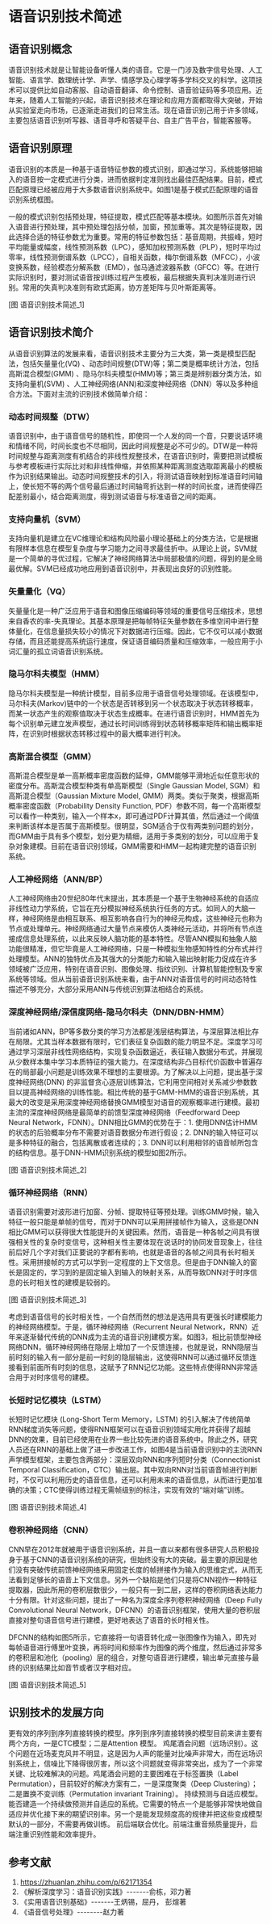 # 语音识别技术简述

## 语音识别概念
语音识别技术就是让智能设备听懂人类的语音。它是一门涉及数字信号处理、人工智能、语言学、数理统计学、声学、情感学及心理学等多学科交叉的科学。这项技术可以提供比如自动客服、自动语音翻译、命令控制、语音验证码等多项应用。近年来，随着人工智能的兴起，语音识别技术在理论和应用方面都取得大突破，开始从实验室走向市场，已逐渐走进我们的日常生活。现在语音识别己用于许多领域，主要包括语音识别听写器、语音寻呼和答疑平台、自主广告平台，智能客服等。

## 语音识别原理
语音识别的本质是一种基于语音特征参数的模式识别，即通过学习，系统能够把输入的语音按一定模式进行分类，进而依据判定准则找出最佳匹配结果。目前，模式匹配原理已经被应用于大多数语音识别系统中。如图1是基于模式匹配原理的语音识别系统框图。

一般的模式识别包括预处理，特征提取，模式匹配等基本模块。如图所示首先对输入语音进行预处理，其中预处理包括分帧，加窗，预加重等。其次是特征提取，因此选择合适的特征参数尤为重要。常用的特征参数包括：基音周期，共振峰，短时平均能量或幅度，线性预测系数（LPC），感知加权预测系数（PLP），短时平均过零率，线性预测倒谱系数（LPCC），自相关函数，梅尔倒谱系数（MFCC），小波变换系数，经验模态分解系数（EMD），伽马通滤波器系数（GFCC）等。在进行实际识别时，要对测试语音按训练过程产生模板，最后根据失真判决准则进行识别。常用的失真判决准则有欧式距离，协方差矩阵与贝叶斯距离等。

[图 语音识别技术简述_1]

## 语音识别技术简介
从语音识别算法的发展来看，语音识别技术主要分为三大类，第一类是模型匹配法，包括矢量量化(VQ) 、动态时间规整(DTW)等；第二类是概率统计方法，包括高斯混合模型(GMM) 、隐马尔科夫模型(HMM)等；第三类是辨别器分类方法，如支持向量机(SVM) 、人工神经网络(ANN)和深度神经网络（DNN）等以及多种组合方法。下面对主流的识别技术做简单介绍：

### 动态时间规整（DTW）
语音识别中，由于语音信号的随机性，即使同一个人发的同一个音，只要说话环境和情绪不同，时间长度也不尽相同，因此时间规整是必不可少的。DTW是一种将时间规整与距离测度有机结合的非线性规整技术，在语音识别时，需要把测试模板与参考模板进行实际比对和非线性伸缩，并依照某种距离测度选取距离最小的模板作为识别结果输出。动态时间规整技术的引入，将测试语音映射到标准语音时间轴上，使长短不等的两个信号最后通过时间轴弯折达到一样的时间长度，进而使得匹配差别最小，结合距离测度，得到测试语音与标准语音之间的距离。

### 支持向量机（SVM）
支持向量机是建立在VC维理论和结构风险最小理论基础上的分类方法，它是根据有限样本信息在模型复杂度与学习能力之间寻求最佳折中。从理论上说，SVM就是一个简单的寻优过程，它解决了神经网络算法中局部极值的问题，得到的是全局最优解。SVM已经成功地应用到语音识别中，并表现出良好的识别性能。

### 矢量量化（VQ）
矢量量化是一种广泛应用于语音和图像压缩编码等领域的重要信号压缩技术，思想来自香农的率-失真理论。其基本原理是把每帧特征矢量参数在多维空间中进行整体量化，在信息量损失较小的情况下对数据进行压缩。因此，它不仅可以减小数据存储，而且还能提高系统运行速度，保证语音编码质量和压缩效率，一般应用于小词汇量的孤立词语音识别系统。

### 隐马尔科夫模型（HMM）
隐马尔科夫模型是一种统计模型，目前多应用于语音信号处理领域。在该模型中，马尔科夫(Markov)链中的一个状态是否转移到另一个状态取决于状态转移概率，而某一状态产生的观察值取决于状态生成概率。在进行语音识别时，HMM首先为每个识别单元建立发声模型，通过长时间训练得到状态转移概率矩阵和输出概率矩阵，在识别时根据状态转移过程中的最大概率进行判决。

### 高斯混合模型（GMM）
高斯混合模型是单一高斯概率密度函数的延伸，GMM能够平滑地近似任意形状的密度分布。高斯混合模型种类有单高斯模型（Single Gaussian Model, SGM）和高斯混合模型（Gaussian Mixture Model, GMM）两类。类似于聚类，根据高斯概率密度函数（Probability Density Function, PDF）参数不同，每一个高斯模型可以看作一种类别，输入一个样本x，即可通过PDF计算其值，然后通过一个阈值来判断该样本是否属于高斯模型。很明显，SGM适合于仅有两类别问题的划分，而GMM由于具有多个模型，划分更为精细，适用于多类别的划分，可以应用于复杂对象建模。目前在语音识别领域，GMM需要和HMM一起构建完整的语音识别系统。

### 人工神经网络（ANN/BP）
人工神经网络由20世纪80年代末提出，其本质是一个基于生物神经系统的自适应非线性动力学系统，它旨在充分模拟神经系统执行任务的方式。如同人的大脑一样，神经网络是由相互联系、相互影响各自行为的神经元构成，这些神经元也称为节点或处理单元。神经网络通过大量节点来模仿人类神经元活动，并将所有节点连接成信息处理系统，以此来反映人脑功能的基本特性。尽管ANN模拟和抽象人脑功能很精准，但它毕竟是人工神经网络，只是一种模拟生物感知特性的分布式并行处理模型。ANN的独特优点及其强大的分类能力和输入输出映射能力促成在许多领域被广泛应用，特别在语音识别、图像处理、指纹识别、计算机智能控制及专家系统等领域。但从当前语音识别系统来看，由于ANN对语音信号的时间动态特性描述不够充分，大部分采用ANN与传统识别算法相结合的系统。

### 深度神经网络/深信度网络-隐马尔科夫（DNN/DBN-HMM）
当前诸如ANN，BP等多数分类的学习方法都是浅层结构算法，与深层算法相比存在局限。尤其当样本数据有限时，它们表征复杂函数的能力明显不足。深度学习可通过学习深层非线性网络结构，实现复杂函数逼近，表征输入数据分布式，并展现从少数样本集中学习本质特征的强大能力。在深度结构非凸目标代价函数中普遍存在的局部最小问题是训练效果不理想的主要根源。为了解决以上问题，提出基于深度神经网络(DNN) 的非监督贪心逐层训练算法，它利用空间相对关系减少参数数目以提高神经网络的训练性能。相比传统的基于GMM-HMM的语音识别系统，其最大的改变是采用深度神经网络替换GMM模型对语音的观察概率进行建模。最初主流的深度神经网络是最简单的前馈型深度神经网络（Feedforward Deep Neural Network，FDNN）。DNN相比GMM的优势在于：1. 使用DNN估计HMM的状态的后验概率分布不需要对语音数据分布进行假设；2. DNN的输入特征可以是多种特征的融合，包括离散或者连续的；3. DNN可以利用相邻的语音帧所包含的结构信息。基于DNN-HMM识别系统的模型如图2所示。

[图 语音识别技术简述_2]

### 循环神经网络（RNN）
语音识别需要对波形进行加窗、分帧、提取特征等预处理。训练GMM时候，输入特征一般只能是单帧的信号，而对于DNN可以采用拼接帧作为输入，这些是DNN相比GMM可以获得很大性能提升的关键因素。然而，语音是一种各帧之间具有很强相关性的复杂时变信号，这种相关性主要体现在说话时的协同发音现象上，往往前后好几个字对我们正要说的字都有影响，也就是语音的各帧之间具有长时相关性。采用拼接帧的方式可以学到一定程度的上下文信息。但是由于DNN输入的窗长是固定的，学习到的是固定输入到输入的映射关系，从而导致DNN对于时序信息的长时相关性的建模是较弱的。

[图 语音识别技术简述_3]

考虑到语音信号的长时相关性，一个自然而然的想法是选用具有更强长时建模能力的神经网络模型。于是，循环神经网络（Recurrent Neural Network，RNN）近年来逐渐替代传统的DNN成为主流的语音识别建模方案。如图3，相比前馈型神经网络DNN，循环神经网络在隐层上增加了一个反馈连接，也就是说，RNN隐层当前时刻的输入有一部分是前一时刻的隐层输出，这使得RNN可以通过循环反馈连接看到前面所有时刻的信息，这赋予了RNN记忆功能。这些特点使得RNN非常适合用于对时序信号的建模。

### 长短时记忆模块（LSTM）
长短时记忆模块 (Long-Short Term Memory，LSTM) 的引入解决了传统简单RNN梯度消失等问题，使得RNN框架可以在语音识别领域实用化并获得了超越DNN的效果，目前已经使用在业界一些比较先进的语音系统中。除此之外，研究人员还在RNN的基础上做了进一步改进工作，如图4是当前语音识别中的主流RNN声学模型框架，主要包含两部分：深层双向RNN和序列短时分类（Connectionist Temporal Classification，CTC）输出层。其中双向RNN对当前语音帧进行判断时，不仅可以利用历史的语音信息，还可以利用未来的语音信息，从而进行更加准确的决策；CTC使得训练过程无需帧级别的标注，实现有效的“端对端”训练。

[图 语音识别技术简述_4]

### 卷积神经网络（CNN）
CNN早在2012年就被用于语音识别系统，并且一直以来都有很多研究人员积极投身于基于CNN的语音识别系统的研究，但始终没有大的突破。最主要的原因是他们没有突破传统前馈神经网络采用固定长度的帧拼接作为输入的思维定式，从而无法看到足够长的语音上下文信息。另外一个缺陷是他们只是将CNN视作一种特征提取器，因此所用的卷积层数很少，一般只有一到二层，这样的卷积网络表达能力十分有限。针对这些问题，提出了一种名为深度全序列卷积神经网络（Deep Fully Convolutional Neural Network，DFCNN）的语音识别框架，使用大量的卷积层直接对整句语音信号进行建模，更好地表达了语音的长时相关性。

DFCNN的结构如图5所示，它直接将一句语音转化成一张图像作为输入，即先对每帧语音进行傅里叶变换，再将时间和频率作为图像的两个维度，然后通过非常多的卷积层和池化（pooling）层的组合，对整句语音进行建模，输出单元直接与最终的识别结果比如音节或者汉字相对应。

[图 语音识别技术简述_5]

## 识别技术的发展方向
更有效的序列到序列直接转换的模型。序列到序列直接转换的模型目前来讲主要有两个方向，一是CTC模型；二是Attention 模型。
鸡尾酒会问题（远场识别）。这个问题在近场麦克风并不明显，这是因为人声的能量对比噪声非常大，而在远场识别系统上，信噪比下降得很厉害，所以这个问题就变得非常突出，成为了一个非常关键、比较难解决的问题。鸡尾酒会问题的主要困难在于标签置换（Label Permutation），目前较好的解决方案有二，一是深度聚类（Deep Clustering）；二是置换不变训练（Permutation invariant Training）。
持续预测与自适应模型。能否建造一个持续做预测并自适应的系统。它需要的特点一个是能够非常快地做自适应并优化接下来的期望识别率。另一个是能发现频度高的规律并把这些变成模型默认的一部分，不需要再做训练。
前后端联合优化。前端注重音频质量提升，后端注重识别性能和效率提升。

## 参考文献
1. https://zhuanlan.zhihu.com/p/62171354
2. 《解析深度学习：语音识别实践》-------俞栋，邓力著
3. 《实用语音识别基础》-------王炳锡，屈丹， 彭煊著
4. 《语音信号处理》--------赵力著



